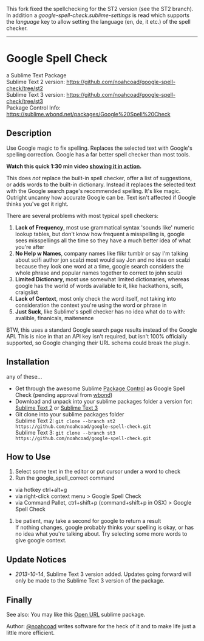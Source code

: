 This fork fixed the spellchecking for the ST2 version (see the ST2 branch). In addition a *google-spell-check.sublime-settings* is read which supports the *language* key to allow setting the language (en, de, it etc.) of the spell checker.

---
# Google Spell Check
a Sublime Text Package  
Sublime Text 2 version: https://github.com/noahcoad/google-spell-check/tree/st2  
Sublime Text 3 version: https://github.com/noahcoad/google-spell-check/tree/st3  
Package Control Info: https://sublime.wbond.net/packages/Google%20Spell%20Check

## Description
Use Google magic to fix spelling.  Replaces the selected text with Google's spelling correction.  Google has a far better spell checker than most tools.  

**Watch this quick 1:30 min video [showing it in action](http://screencast.com/t/AyXPaPLWdxtg).**

This does _not_ replace the built-in spell checker, offer a list of suggestions, or adds words to the built-in dictionary.  Instead it replaces the selected text with the Google search page's recommended spelling.  It's like magic.  Outright uncanny how accurate Google can be.  Text isn't affected if Google thinks you've got it right.

There are several problems with most typical spell checkers:

1. **Lack of Frequency**, most use grammatical syntax 'sounds like' numeric lookup tables, but don't know how frequent a misspelling is, google sees misspellings all the time so they have a much better idea of what you're after
1. **No Help w Names**, company names like flikr tumblr or say I'm talking about scifi author jon scalzi most would say Jon and no idea on scalzi because they look one word at a time, google search considers the whole phrase and popular names together to correct to john sculzi
1. **Limited Dictionary**, most use somewhat limited dictionaries, whereas google has the world of words available to it, like hackathons, scifi, craigslist
1. **Lack of Context**, most only check the word itself, not taking into consideration the context you're using the word or phrase in
1. **Just Suck**, like Sublime's spell checker has no idea what do to with: avalible, finanicals, maitenence

BTW, this uses a standard Google search page results instead of the Google API.  This is nice in that an API key isn't required, but isn't 100% officially supported, so Google changing their URL schema could break the plugin.

## Installation
any of these...
* Get through the awesome Sublime [Package Control](http://wbond.net/sublime_packages/package_control) as Google Spell Check (pending approval from [wbond](https://github.com/wbond))
* Download and unpack into your sublime packages folder a version for: [Sublime Text 2](https://github.com/noahcoad/google-spell-check/archive/st2.zip) or [Sublime Text 3](https://github.com/noahcoad/google-spell-check/archive/st3.zip)
* Git clone into your sublime packages folder  
Sublime Text 2: ```git clone --branch st2 https://github.com/noahcoad/google-spell-check.git```  
Sublime Text 3: ```git clone --branch st3 https://github.com/noahcoad/google-spell-check.git```  

## How to Use
1. Select some text in the editor or put cursor under a word to check
1. Run the google_spell_correct command
  * via hotkey ctrl+alt+g
  * via right-click context menu > Google Spell Check
  * via Command Pallet, ctrl+shift+p (command+shift+p in OSX) > Google Spell Check
1. be patient, may take a second for google to return a result  
If nothing changes, google probably thinks your spelling is okay, or has no idea what you're talking about.  Try selecting some more words to give google context.

## Update Notices
* *2013-10-14*, Sublime Text 3 version added.  Updates going forward will only be made to the Sublime Text 3 version of the package.

## Finally
See also: You may like this [Open URL](https://github.com/noahcoad/open-url) sublime package.

Author: [@noahcoad](http://twitter.com/noahcoad) writes software for the heck of it and to make life just a little more efficient.
